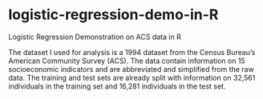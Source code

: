 # logistic-regression-demo-in-R
Logistic Regression Demonstration on ACS data in R

The dataset I used for analysis is a 1994 dataset from the Census Bureau’s American Community Survey (ACS). The data contain information on 15 socioeconomic indicators and are abbreviated and simplified from the raw data. The training and test sets are already split with information on 32,561 individuals in the training set and 16,281 individuals in the test set.
